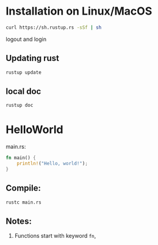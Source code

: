 # Installation on Linux/MacOS

```bash
curl https://sh.rustup.rs -sSf | sh
```

logout and login

## Updating rust

```bash
rustup update
```

## local doc

```bash
rustup doc
```

# HelloWorld

main.rs:

```rust
fn main() {
    println!("Hello, world!");
}
```

## Compile:

```bash
rustc main.rs
```

## Notes:

1. Functions start with keyword `fn`, 

